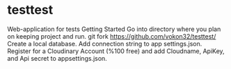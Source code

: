# testtest
Web-application for tests 
 Getting Started 
Go into directory where you plan on keeping project and run. 
git fork https://github.com/vokon32/testtest/ Create a local database.
 Add connection string to app settings.json. 
Register for a Cloudinary Account (%100 free) and add Cloudname, ApiKey, and Api secret to appsettings.json.
